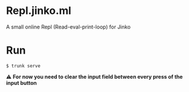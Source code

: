 # Repl.jinko.ml

A small online Repl (Read-eval-print-loop) for Jinko

# Run
```console
$ trunk serve
```

:warning: **For now you need to clear the input field between every press of the
input button**
